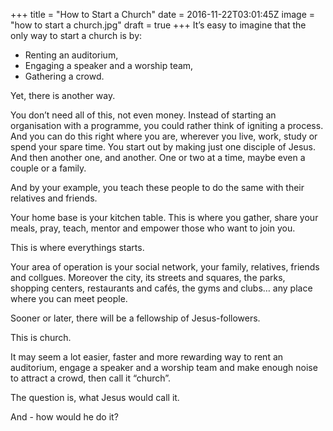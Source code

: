+++
title = "How to Start a Church"
date = 2016-11-22T03:01:45Z
image = "how to start a church.jpg"
draft = true
+++
It’s easy to imagine that the only way to start a church is by:

- Renting an auditorium,
- Engaging a speaker and a worship team,
- Gathering a crowd.

Yet, there is another way.

You don’t need all of this, not even money. Instead of starting an organisation with a programme, you could rather think of igniting a process. And you can do this right where you are, wherever you live, work, study or spend your spare time. You start out by making just one disciple of Jesus. And then another one, and another. One or two at a time, maybe even a couple or a family.

And by your example, you teach these people to do the same with their relatives and friends.

Your home base is your kitchen table. This is where you gather, share your meals, pray, teach, mentor and empower those who want to join you.

This is where everythings starts.

Your area of operation is your social network, your family, relatives, friends and collgues. Moreover the city, its streets and squares, the parks, shopping centers, restaurants and cafés, the gyms and clubs… any place where you can meet people.

Sooner or later, there will be a fellowship of Jesus-followers.

This is church.

It may seem a lot easier, faster and more rewarding way to rent an auditorium, engage a speaker and a worship team and make enough noise to attract a crowd, then call it “church”.

The question is, what Jesus would call it.

And - how would he do it?